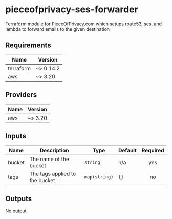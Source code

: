 # pieceofprivacy-ses-forwarder
Terraform module for PieceOfPrivacy.com which setups route53, ses, and lambda to forward emails to the given destination

<!-- BEGIN TFDOCS -->
## Requirements

| Name | Version |
|------|---------|
| terraform | ~> 0.14.2 |
| aws | ~> 3.20 |

## Providers

| Name | Version |
|------|---------|
| aws | ~> 3.20 |

## Inputs

| Name | Description | Type | Default | Required |
|------|-------------|------|---------|:--------:|
| bucket | The name of the bucket | `string` | n/a | yes |
| tags | The tags applied to the bucket | `map(string)` | `{}` | no |

## Outputs

No output.

<!-- END TFDOCS -->
